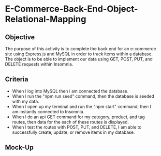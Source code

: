 # E-Commerce-Back-End-Object-Relational-Mapping

## Objective
The purpose of this activity is to complete the back end for an e-commerce site using Express.js and MySQL in order to track items within a database. The object is to be able to implement our data using GET, POST, PUT, and DELETE requests within Insomnia. 

## Criteria
* When I log into MySQL then I am connected the database. 
* When I run the "npm run seed" command, then the database is seeded with my data. 
* When I open up my terminal and run the "npm start" command, then I am instantly connected to Insomnia. 
* When I do an api GET command for my category, product, and tag routes, then data for the each of these routes is displayed. 
* When I test the routes with POST, PUT, and DELETE, I am able to successfully create, update, or remove items in my database. 

## Mock-Up

